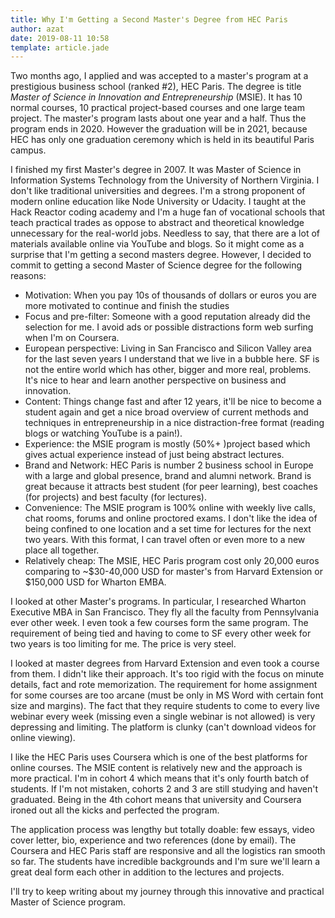 ```yaml
---
title: Why I'm Getting a Second Master's Degree from HEC Paris
author: azat
date: 2019-08-11 10:58
template: article.jade
---
```



Two months ago, I applied and was accepted to a master's program at a prestigious business school (ranked #2), HEC Paris. The degree is title *Master of Science in Innovation and Entrepreneurship* (MSIE). It has 10 normal courses, 10 practical project-based courses and one large team project. The master's program lasts about one year and a half. Thus the program ends in 2020. However the graduation will be in 2021, because HEC has only one graduation ceremony which is held in its beautiful Paris campus.

I finished my first Master's degree in 2007. It was Master of Science in Information Systems Technology from the University of Northern Virginia. I don't like traditional universities and degrees. I'm a strong proponent of modern online education like Node University or Udacity. I taught at the Hack Reactor coding academy and I'm a huge fan of vocational schools that teach practical trades as oppose to abstract and theoretical knowledge unnecessary for the real-world jobs. Needless to say, that there are a lot of materials available online via YouTube and blogs. So it might come as a surprise that I'm getting a second masters degree. However, I decided to commit to getting a second Master of Science degree for the following reasons:

* Motivation: When you pay 10s of thousands of dollars or euros you are more motivated to continue and finish the studies
* Focus and pre-filter: Someone with a good reputation already did the selection for me. I avoid ads or possible distractions form web surfing when I'm on Coursera.
* European perspective: Living in San Francisco and Silicon Valley area for the last seven years I understand that we live in a bubble here. SF is not the entire world which has other, bigger and more real, problems. It's nice to hear and learn another perspective on business and innovation.
* Content: Things change fast and after 12 years, it'll be nice to become a student again and get a nice broad overview of current methods and techniques in entrepreneurship in a nice distraction-free format (reading blogs or watching YouTube is a pain!).
* Experience: the MSIE program is mostly (50%+ )project based which gives actual experience instead of just being abstract lectures.
* Brand and Network: HEC Paris is number 2 business school in Europe with a large and global presence, brand and alumni network. Brand is great because it attracts best student (for peer learning), best coaches (for projects) and best faculty (for lectures).
* Convenience: The MSIE program is 100% online with weekly live calls, chat rooms, forums and online proctored exams. I don't like the idea of being confined to one location and a set time for lectures for the next two years. With this format, I can travel often or even more to a new place all together.
* Relatively cheap: The MSIE, HEC Paris program cost only 20,000 euros comparing to ~$30-40,000 USD for master's from Harvard Extension or $150,000 USD for Wharton EMBA.

I looked at other Master's programs. In particular, I researched Wharton Executive MBA in San Francisco. They fly all the faculty from Pennsylvania ever other week. I even took a few courses form the same program. The requirement of being tied and having to come to SF every other week for two years is too limiting for me. The price is very steel.

I looked at master degrees from Harvard Extension and even took a course from them. I didn't like their approach. It's too rigid with the focus on minute details, fact and rote memorization. The requirement for home assignment for some courses are too arcane (must be only in MS Word with certain font size and margins). The fact that they require students to come to every live webinar every week (missing even a single webinar is not allowed) is very depressing and limiting. The platform is clunky (can't download videos for online viewing).

I like the HEC Paris uses Coursera which is one of the best platforms for online courses. The MSIE content is relatively new and the approach is more practical. I'm in cohort 4 which means that it's only fourth batch of students. If I'm not mistaken, cohorts 2 and 3 are still studying and haven't graduated. Being in the 4th cohort means that university and Coursera ironed out all the kicks and perfected the program.

The application process was lengthy but totally doable: few essays, video cover letter, bio, experience and two references (done by email). The Coursera and HEC Paris staff are responsive and all the logistics ran smooth so far. The students have incredible backgrounds and I'm sure we'll learn a great deal form each other in addition to the lectures and projects.

I'll try to keep writing about my journey through this innovative and practical Master of Science program.

